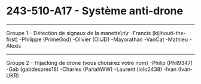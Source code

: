 # 243-510-A17 - Système anti-drone
----------------------------------------------------------------------------------
Groupe 1 - Détection de signaux de la manette\n\r
-Francis (kijihouti-the-first)
-Philippe (PrimeGod)
-Olivier (OliJD)
-Mayorathan
-VanCat
-Mathieu
-Alexis

----------------------------------------------------------------------------------
Groupe 2 - Hijacking de drone (vous choisirez votre nom)
-Philip	(Phil9347)
-Gab	(gabdespres18)
-Charles (PariahWW)
-Laurent (lolo2438)
-Ivan	(Ivan-UKR)